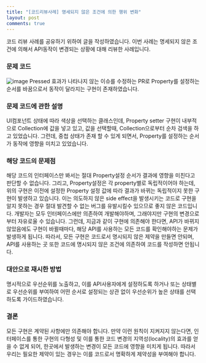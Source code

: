 ```yaml
---
title: "[코드리뷰사례] 명세되지 않은 조건에 의한 행위 변화"
layout: post
comments: true
---
```

코드 리뷰 사례를 공유하기 위하여 글을 작성하였습니다. 
이번 사례는 명세되지 않은 조건에 의해서 API동작이 변경되는 상황에 대해 리뷰한 사례입니다.


### 문제 코드
![image](https://github.sec.samsung.net/storage/user/376/files/4575f600-c221-11eb-917a-f23b44b5301f)
Pressed 효과가 나타나지 않는 이슈를 수정하는 PR로
Property를 설정하는 순서를 바꿈으로서 동작이 달라지는 구현이 존재하였습니다.

### 문제 코드에 관한 설명
 UI컴포넌트 상태에 따라 색상을 선택하는 클래스인데, 
 Property setter 구현이 내부적으로 Collection에 값을 넣고 있고, 값을 선택할때, Collection으로부터 순차 검색을 하고 있었습니다.
 그런데, 중첩 상태가 존재 할 수 있게 되면서, Property를 설정하는 순서가 동작에 영향을 미치고 있었습니다.

### 해당 코드의 문제점
 해당 코드의 인터페이스만 봐서는 절대 Property설정 순서가 결과에 영향을 미친다고 판단할 수 없습니다. 그리고, Property설정은 각 property별로 독립적이어야 하는데, 위의 구현은 이전에 설정한 Property 설정 값에 따라 결과가 바뀌는 독립적이지 못한 구현이 발생하고 있습니다.
  이는 의도하지 않은 side effect을 발생시키는 코드로 구현을 알지 못하는 경우 절대 발견할 수 없는 버그를 유발시킬수 있으므로 좋지 않은 코드입니다.
 개발자는 모두 인터페이스에만 의존하여 개발해야하며, 그래야지만 구현의 변경으로부터 자유로울 수 있습니다. 그런데, 지금과 같이 구현에 의존해야 한다면, API가 바뀌지 않았음에도 구현이 바뀔때마다, 해당 API를 사용하는 모든 코드를 확인해야하는 문제가 발생하게 됩니다. 따라서, 모든 구현은 코드로서 명시되지 않은 제약을 만들면 안되며, API를 사용하는 곳 또한 코드에 명시되지 않은 조건에 의존하여 코드를 작성하면 안됩니다.

### 대안으로 재시한 방법
 명시적으로 우선순위를 노출하고, 이를 API사용자에게 설정하도록 하거나 또는 상태별로 우선순위를 부여하여 어떤 순서로 설정되는 상관 없이 우선순위가 높은 상태를 선택하도록 가이드하였습니다.

### 결론
 모든 구현은 계약된 사항에만 의존해야 합니다. 만약 이런 원칙이 지켜지지 않는다면, 인터페이스를 통한 구현의 다형성 및 이를 통한 코드 변경의 지역성(locality)의 효과를 얻을 수 없게 되어, 한곳에서 발생하는 변경이 모든 코드에 영향을 미치게 됩니다. 따라서 우리는 필요한 제약이 있는 경우는 이를 코드로서 명확하게 제약성을 부여해야 합니다.